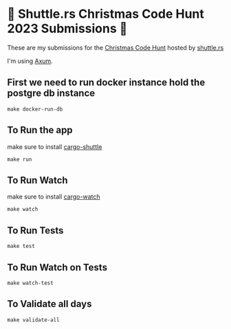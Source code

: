 # 🚀 Shuttle.rs Christmas Code Hunt 2023 Submissions 🎄

These are my submissions for the [Christmas Code Hunt](https://www.shuttle.rs/cch) hosted by [shuttle.rs](https://shuttle.rs/)

I'm using [Axum](https://github.com/tokio-rs/axum).

## First we need to run docker instance hold the postgre db instance

```shell
make docker-run-db
```

## To Run the app

make sure to install [cargo-shuttle](https://docs.shuttle.rs/getting-started/installation)

```shell
make run
```

## To Run Watch

make sure to install [cargo-watch](https://github.com/watchexec/cargo-watch)

```shell
make watch
```

## To Run Tests

```shell
make test
```

## To Run Watch on Tests

```shell
make watch-test
```

## To Validate all days

```shell
make validate-all
```
